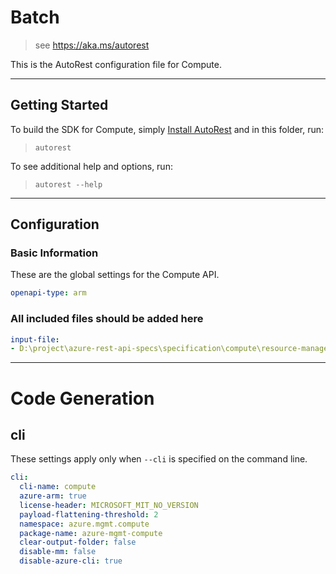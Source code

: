 # Batch

> see https://aka.ms/autorest

This is the AutoRest configuration file for Compute.

---

## Getting Started

To build the SDK for Compute, simply [Install AutoRest](https://aka.ms/autorest/install) and in this folder, run:

> `autorest`

To see additional help and options, run:

> `autorest --help`

---

## Configuration

### Basic Information

These are the global settings for the Compute API.

``` yaml
openapi-type: arm
```

### All included files should be added here

``` yaml
input-file:
- D:\project\azure-rest-api-specs\specification\compute\resource-manager\Microsoft.Compute\stable\2019-07-01\compute.json
```

---

# Code Generation

## cli

These settings apply only when `--cli` is specified on the command line.

``` yaml $(cli)
cli:
  cli-name: compute
  azure-arm: true
  license-header: MICROSOFT_MIT_NO_VERSION
  payload-flattening-threshold: 2
  namespace: azure.mgmt.compute
  package-name: azure-mgmt-compute
  clear-output-folder: false
  disable-mm: false
  disable-azure-cli: true
```